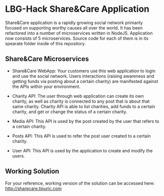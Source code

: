 # LBG-Hack Share&Care Application

Share&Care application is a rapidly growing social network primarily focused on supporting worthy causes all over the world. It has been refactored into a number of microservices written in NodeJS. Application now consists of 5 microservices. Source code for each of them is in its spearate folder inside of this repository.

## Share&Care Microservices

- Share&Care WebApp: Your customers use this web application to login and use the social network. Users interactions (raising awareness and getting funds via posting about a certain charity) are manifested against the APIs within your environment. 

- Charity API: The user through web application can create its own charity, as well as charity is connected to any post that is about that same charity. Charity API is able to list charities, add funds to a certain charity, and get or change the status of a certain charity. 

- Media API: This API is used by the post created by the user that refers to a certain charity. 

- Posts API: This API is used to refer the post user created to a certain charity. 

- User API: This API is used by the application to create and modify the users. 

## Working Solution

For your reference, working version of the solution can be accessed here: http://sharecare.tipuric.com 
